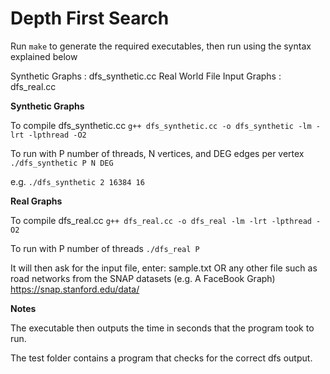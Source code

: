 Depth First Search
==================

Run ```make``` to generate the required executables, then run using the syntax explained below

Synthetic Graphs : dfs_synthetic.cc
Real World File Input Graphs : dfs_real.cc

**Synthetic Graphs**

To compile dfs_synthetic.cc
    ```g++ dfs_synthetic.cc -o dfs_synthetic -lm -lrt -lpthread -O2```
  
To run with P number of threads, N vertices, and DEG edges per vertex
    ```./dfs_synthetic P N DEG```

e.g.
    ```./dfs_synthetic 2 16384 16```

**Real Graphs**

To compile dfs_real.cc
    ```g++ dfs_real.cc -o dfs_real -lm -lrt -lpthread -O2```
  
To run with P number of threads
    ```./dfs_real P```
  
  It will then ask for the input file, enter:
  sample.txt
  OR any other file such as road networks from the SNAP datasets (e.g. A FaceBook Graph)
  https://snap.stanford.edu/data/

**Notes**

The executable then outputs the time in seconds that the program took to run.

The test folder contains a program that checks for the correct dfs output.
